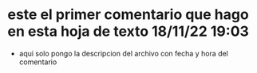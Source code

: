 # este el primer comentario que hago en esta hoja de texto 18/11/22 19:03

- aqui solo pongo la descripcion del archivo con fecha y hora del comentario 